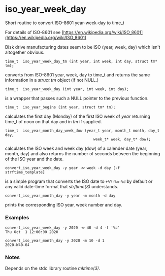 # iso_year_week_day
Short routine to convert ISO-8601 year-week-day to time_t

For details of ISO-8601 see [https://en.wikipedia.org/wiki/ISO_8601](https://en.wikipedia.org/wiki/ISO_8601)

Disk drive manufacturing dates seem to be ISO (year, week, day) which isn't altogether obvious.

````
time_t  iso_year_week_day_tm (int year, int week, int day, struct tm* tm);
````
converts from ISO-8601 year, week, day to time_t and returns the same
information in a *struct tm* object (if not NULL.)

````
time_t  iso_year_week_day (int year, int week, int day);
````
is a wrapper that passes such a NULL pointer to the previous function.

````
time_t	iso_year_begins (int year, struct tm* tm);
````
calculates the first day (Monday) of the first ISO week of *year* returning time_t of noon on that day and in *tm* if supplied.

````
time_t  iso_year_month_day_week_dow (year_t year, month_t month, day_t day,
                                        week_t* week, day_t* dow);
````
calculates the ISO week and week day (dow) of a calender date (year, month, day) and also returns the number of seconds between the beginning of the ISO year and the date.


````
convert_iso_year_week_day -y year -w week -d day [-f strftime_template]
````
is a simple program that converts the ISO date to `+%Y-%m-%d` by default or any valid date-time format that _strftime(3)_ understands.

````
convert_iso_year_month_day -y year -m month -d day
````
prints the corresponding ISO year, week number and day.

### Examples
````
convert_iso_year_week_day -y 2020 -w 40 -d 4 -f '%c'
Thu Oct  1 12:00:00 2020

convert_iso_year_month_day -y 2020 -m 10 -d 1
2020-W40-04
````
### Notes
Depends on the stdc library routine *mktime(3)*.
